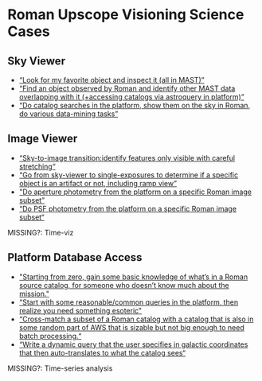 # Roman Upscope Visioning Science Cases

## Sky Viewer

* [“Look for my favorite object and inspect it (all in MAST)”](sky-viewer-base.md)
* [“Find an object observed by Roman and identify other MAST data overlapping with it (+accessing catalogs via astroquery in platform)”](sky-viewer-catalog-search)
* [“Do catalog searches in the platform, show them on the sky in Roman, do various data-mining tasks”](sky-viewer-catalog-search)

## Image Viewer

* [“Sky-to-image transition:identify features only visible with careful stretching“](image-viewer-base.md)
* [“Go from sky-viewer to single-exposures to determine if a specific object is an artifact or not, including ramp view”](image-viewer-ramp-view.md)
* ["Do aperture photometry from the platform on a specific Roman image subset”](image-viewer-aperture-photometry.md)
* [“Do PSF photometry from the platform on a specific Roman image subset“](image-viewer-psf-photometry.md)

MISSING?: Time-viz

## Platform Database Access

* ["Starting from zero, gain some basic knowledge of what’s in a Roman source catalog, for someone who doesn’t know much about the mission."](database-access-base.md)
* [“Start with some reasonable/common queries in the platform, then realize you need something esoteric"](database-access-extended.md)
* [“Cross-match a subset of a Roman catalog with a catalog that is also in some random part of AWS that is sizable but not big enough to need batch processing.“](database-access-xmatch.md)
* [“Write a dynamic query that the user specifies in galactic coordinates that then auto-translates to what the catalog sees“](database-access-dynamic.md)



MISSING?: Time-series analysis